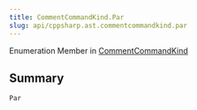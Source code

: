 ```yaml
---
title: CommentCommandKind.Par
slug: api/cppsharp.ast.commentcommandkind.par
---
```

Enumeration Member in [CommentCommandKind](/api/cppsharp/ast/commentcommandkind)

## Summary



```csharp
Par
```

